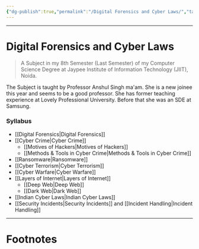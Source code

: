 ```yaml
---
{"dg-publish":true,"permalink":"/Digital Forensics and Cyber Laws/","tags":["Academics","CyberSec","Legal"]}
---
```



---
# Digital Forensics and Cyber Laws
> A Subject in my 8th Semester (Last Semester) of my Computer Science Degree at Jaypee Institute of Information Technology (JIIT), Noida.

The Subject is taught by Professor Anshul Singh ma'am. She is a new joinee this year and seems to be a good professor. She has former teaching experience at Lovely Professional University. Before that she was an SDE at Samsung.

### Syllabus
- [[Digital Forensics\|Digital Forensics]]
- [[Cyber Crime\|Cyber Crime]]
	- [[Motives of Hackers\|Motives of Hackers]]
	- [[Methods & Tools in Cyber Crime\|Methods & Tools in Cyber Crime]]
- [[Ransomware\|Ransomware]]
- [[Cyber Terrorism\|Cyber Terrorism]]
- [[Cyber Warfare\|Cyber Warfare]]
- [[Layers of Internet\|Layers of Internet]]
	- [[Deep Web\|Deep Web]]
	- [[Dark Web\|Dark Web]]
- [[Indian Cyber Laws\|Indian Cyber Laws]]
- [[Security Incidents\|Security Incidents]] and [[Incident Handling\|Incident Handling]]

---
# Footnotes
